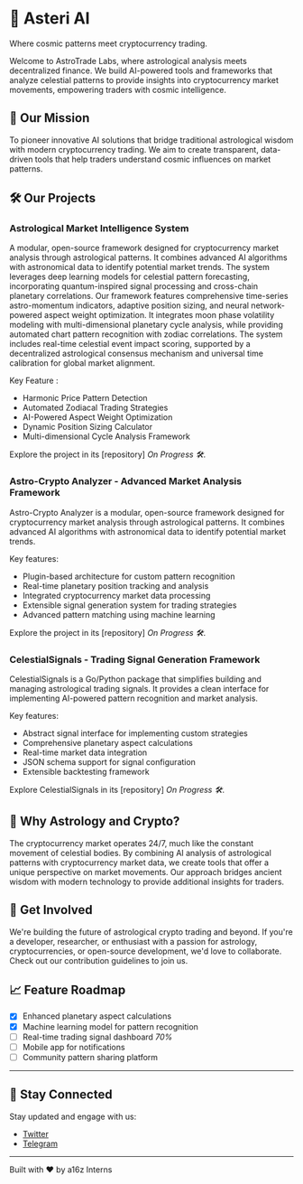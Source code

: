 # 🌟 Asteri AI

Where cosmic patterns meet cryptocurrency trading.

Welcome to AstroTrade Labs, where astrological analysis meets decentralized finance. We build AI-powered tools and frameworks that analyze celestial patterns to provide insights into cryptocurrency market movements, empowering traders with cosmic intelligence.

## 🎯 Our Mission

To pioneer innovative AI solutions that bridge traditional astrological wisdom with modern cryptocurrency trading. We aim to create transparent, data-driven tools that help traders understand cosmic influences on market patterns.

## 🛠️ Our Projects

### Astrological Market Intelligence System

A modular, open-source framework designed for cryptocurrency market analysis through astrological patterns. It combines advanced AI algorithms with astronomical data to identify potential market trends. The system leverages deep learning models for celestial pattern forecasting, incorporating quantum-inspired signal processing and cross-chain planetary correlations. Our framework features comprehensive time-series astro-momentum indicators, adaptive position sizing, and neural network-powered aspect weight optimization. It integrates moon phase volatility modeling with multi-dimensional planetary cycle analysis, while providing automated chart pattern recognition with zodiac correlations. The system includes real-time celestial event impact scoring, supported by a decentralized astrological consensus mechanism and universal time calibration for global market alignment.

Key Feature :
- Harmonic Price Pattern Detection
- Automated Zodiacal Trading Strategies
- AI-Powered Aspect Weight Optimization
- Dynamic Position Sizing Calculator
- Multi-dimensional Cycle Analysis Framework

Explore the project in its [repository] *On Progress 🛠️*.

### Astro-Crypto Analyzer - Advanced Market Analysis Framework

Astro-Crypto Analyzer is a modular, open-source framework designed for cryptocurrency market analysis through astrological patterns. It combines advanced AI algorithms with astronomical data to identify potential market trends.

Key features:
- Plugin-based architecture for custom pattern recognition
- Real-time planetary position tracking and analysis
- Integrated cryptocurrency market data processing
- Extensible signal generation system for trading strategies
- Advanced pattern matching using machine learning

Explore the project in its [repository] *On Progress 🛠️*.

### CelestialSignals - Trading Signal Generation Framework

CelestialSignals is a Go/Python package that simplifies building and managing astrological trading signals. It provides a clean interface for implementing AI-powered pattern recognition and market analysis.

Key features:
- Abstract signal interface for implementing custom strategies
- Comprehensive planetary aspect calculations
- Real-time market data integration
- JSON schema support for signal configuration
- Extensible backtesting framework

Explore CelestialSignals in its [repository] *On Progress 🛠️*.

## 💫 Why Astrology and Crypto?

The cryptocurrency market operates 24/7, much like the constant movement of celestial bodies. By combining AI analysis of astrological patterns with cryptocurrency market data, we create tools that offer a unique perspective on market movements. Our approach bridges ancient wisdom with modern technology to provide additional insights for traders.

## 🤝 Get Involved

We're building the future of astrological crypto trading and beyond. If you're a developer, researcher, or enthusiast with a passion for astrology, cryptocurrencies, or open-source development, we'd love to collaborate. Check out our contribution guidelines to join us.


## 📈 Feature Roadmap

- [x] Enhanced planetary aspect calculations
- [x] Machine learning model for pattern recognition
- [ ] Real-time trading signal dashboard *70%*
- [ ] Mobile app for notifications
- [ ] Community pattern sharing platform

---

## 📡 Stay Connected  

Stay updated and engage with us:   
- [Twitter](https://x.com/Asteri_AI)  
- [Telegram](-)

---

Built with ❤️ by a16z Interns
